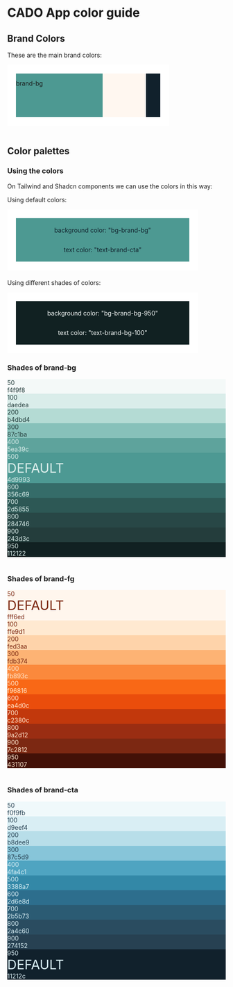 # CADO App color guide

## Brand Colors

These are the main brand colors:

<div style="display:flex; background-color:white; padding: 20px; width: min-content">
 <div style="background-color:hsl(175, 33%, 45%); width:200px; height:100px;">
 <p>brand-bg</p>
 </div>
 <div style="background-color:hsl(30, 100%, 97%); width:100px; height:100px;"></div>
 <div style="background-color:hsl(204, 44%, 12%); width:33px; height:100px"></div>
</div>

<br>

## Color palettes

### Using the colors

On Tailwind and Shadcn components we can use the colors in this way:

Using default colors:

<div style="display:flex; background-color:white; padding: 20px; width: min-content;margin-bottom: 20px">
 <div style="background-color:hsl(175, 33%, 45%); width:400px; height:100px; display:flex;
 flex-direction:column; justify-content:center; align-items:center">
 <p style="color:hsl(204, 44%, 12%)">background color: "bg-brand-bg"</p>
 <p style="color:hsl(204, 44%, 12%)">text color: "text-brand-cta"</p>
 </div>
</div>

Using different shades of colors:

<div style="display:flex; background-color:white; padding: 20px; width: min-content;margin-bottom: 20px">
 <div style="background-color:hsl(184, 33%, 10%); width:400px; height:100px; display:flex;
 flex-direction:column; justify-content:center; align-items:center">
 <p style="color:hsl(168, 29%, 97%)">background color: "bg-brand-bg-950"</p>
 <p style="color:hsl(168, 29%, 97%)">text color: "text-brand-bg-100"</p>
 </div>
</div>

### Shades of brand-bg

<div class="color-family-outline flex flex-col md:flex-row overflow-hidden relative md:space-x-1 space-y-1 md:space-y-0 rounded-lg"><div class="h-14 md:h-36 w-full rounded-lg p-2 md:p-4 flex justify-center flex-col relative" style="background-color: rgb(244, 249, 248); color: rgb(36, 61, 60);"><!----><!----><div class="px-4 md:px-0 md:mt-auto cursor-pointer flex items-center justify-between md:block"><div style="color: rgb(36, 61, 60);"><div class="text-center text-sm font-medium">50</div><div class="text-center text-xs uppercase opacity-90">f4f9f8</div></div></div></div><div class="h-14 md:h-36 w-full rounded-lg p-2 md:p-4 flex justify-center flex-col relative" style="background-color: rgb(218, 237, 234); color: rgb(36, 61, 60);"><!----><!----><div class="px-4 md:px-0 md:mt-auto cursor-pointer flex items-center justify-between md:block"><div style="color: rgb(36, 61, 60);"><div class="text-center text-sm font-medium">100</div><div class="text-center text-xs uppercase opacity-90">daedea</div></div></div></div><div class="h-14 md:h-36 w-full rounded-lg p-2 md:p-4 flex justify-center flex-col relative" style="background-color: rgb(180, 219, 212); color: rgb(36, 61, 60);"><!----><!----><div class="px-4 md:px-0 md:mt-auto cursor-pointer flex items-center justify-between md:block"><div style="color: rgb(36, 61, 60);"><div class="text-center text-sm font-medium">200</div><div class="text-center text-xs uppercase opacity-90">b4dbd4</div></div></div></div><div class="h-14 md:h-36 w-full rounded-lg p-2 md:p-4 flex justify-center flex-col relative" style="background-color: rgb(135, 193, 186); color: rgb(36, 61, 60);"><!----><!----><div class="px-4 md:px-0 md:mt-auto cursor-pointer flex items-center justify-between md:block"><div style="color: rgb(36, 61, 60);"><div class="text-center text-sm font-medium">300</div><div class="text-center text-xs uppercase opacity-90">87c1ba</div></div></div></div><div class="h-14 md:h-36 w-full rounded-lg p-2 md:p-4 flex justify-center flex-col relative" style="background-color: rgb(94, 163, 156); color: rgb(218, 237, 234);"><!----><!----><div class="px-4 md:px-0 md:mt-auto cursor-pointer flex items-center justify-between md:block"><div style="color: rgb(218, 237, 234);"><div class="text-center text-sm font-medium">400</div><div class="text-center text-xs uppercase opacity-90">5ea39c</div></div></div></div><div class="h-14 md:h-36 w-full rounded-lg p-2 md:p-4 flex justify-center flex-col relative" style="background-color: rgb(77, 153, 147); color: rgb(218, 237, 234);"><span class="p-3 group cursor-pointer absolute left-1/2 bottom-1/2 transform -translate-x-1/2 translate-y-1/2"></span><!----><div class="px-4 md:px-0 md:mt-auto cursor-pointer flex items-center justify-between md:block"><div style="color: rgb(218, 237, 234);"><div class="text-center text-sm font-medium">500</div><span style="font-size: 30px">DEFAULT</span><div class="text-center text-xs uppercase opacity-90">4d9993</div></div></div></div><div class="h-14 md:h-36 w-full rounded-lg p-2 md:p-4 flex justify-center flex-col relative" style="background-color: rgb(53, 108, 105); color: rgb(218, 237, 234);"><!----><!----><div class="px-4 md:px-0 md:mt-auto cursor-pointer flex items-center justify-between md:block"><div style="color: rgb(218, 237, 234);"><div class="text-center text-sm font-medium">600</div><div class="text-center text-xs uppercase opacity-90">356c69</div></div></div></div><div class="h-14 md:h-36 w-full rounded-lg p-2 md:p-4 flex justify-center flex-col relative" style="background-color: rgb(45, 88, 85); color: rgb(218, 237, 234);"><!----><!----><div class="px-4 md:px-0 md:mt-auto cursor-pointer flex items-center justify-between md:block"><div style="color: rgb(218, 237, 234);"><div class="text-center text-sm font-medium">700</div><div class="text-center text-xs uppercase opacity-90">2d5855</div></div></div></div><div class="h-14 md:h-36 w-full rounded-lg p-2 md:p-4 flex justify-center flex-col relative" style="background-color: rgb(40, 71, 70); color: rgb(218, 237, 234);"><!----><!----><div class="px-4 md:px-0 md:mt-auto cursor-pointer flex items-center justify-between md:block"><div style="color: rgb(218, 237, 234);"><div class="text-center text-sm font-medium">800</div><div class="text-center text-xs uppercase opacity-90">284746</div></div></div></div><div class="h-14 md:h-36 w-full rounded-lg p-2 md:p-4 flex justify-center flex-col relative" style="background-color: rgb(36, 61, 60); color: rgb(218, 237, 234);"><!----><!----><div class="px-4 md:px-0 md:mt-auto cursor-pointer flex items-center justify-between md:block"><div style="color: rgb(218, 237, 234);"><div class="text-center text-sm font-medium">900</div><div class="text-center text-xs uppercase opacity-90">243d3c</div></div></div></div><div class="h-14 md:h-36 w-full rounded-lg p-2 md:p-4 flex justify-center flex-col relative" style="background-color: rgb(17, 33, 34); color: rgb(218, 237, 234);"><!----><!----><div class="px-4 md:px-0 md:mt-auto cursor-pointer flex items-center justify-between md:block"><div style="color: rgb(218, 237, 234);"><div class="text-center text-sm font-medium">950</div><div class="text-center text-xs uppercase opacity-90">112122</div></div></div></div></div>

<br>

### Shades of brand-fg

<div class="color-family-outline flex flex-col md:flex-row overflow-hidden relative md:space-x-1 space-y-1 md:space-y-0 rounded-lg"><div class="h-14 md:h-36 w-full rounded-lg p-2 md:p-4 flex justify-center flex-col relative" style="background-color: rgb(255, 246, 237); color: rgb(124, 40, 18);"><!----><!----><div class="px-4 md:px-0 md:mt-auto cursor-pointer flex items-center justify-between md:block"><div style="color: rgb(124, 40, 18);"><div class="text-center text-sm font-medium">50</div><span style="font-size: 30px">DEFAULT</span><div class="text-center text-xs uppercase opacity-90">fff6ed</div></div></div></div><div class="h-14 md:h-36 w-full rounded-lg p-2 md:p-4 flex justify-center flex-col relative" style="background-color: rgb(255, 233, 209); color: rgb(124, 40, 18);"><span class="p-3 group cursor-pointer absolute left-1/2 bottom-1/2 transform -translate-x-1/2 translate-y-1/2"></span><!----><div class="px-4 md:px-0 md:mt-auto cursor-pointer flex items-center justify-between md:block"><div style="color: rgb(124, 40, 18);"><div class="text-center text-sm font-medium">100</div><div class="text-center text-xs uppercase opacity-90">ffe9d1</div></div></div></div><div class="h-14 md:h-36 w-full rounded-lg p-2 md:p-4 flex justify-center flex-col relative" style="background-color: rgb(254, 211, 170); color: rgb(124, 40, 18);"><!----><!----><div class="px-4 md:px-0 md:mt-auto cursor-pointer flex items-center justify-between md:block"><div style="color: rgb(124, 40, 18);"><div class="text-center text-sm font-medium">200</div><div class="text-center text-xs uppercase opacity-90">fed3aa</div></div></div></div><div class="h-14 md:h-36 w-full rounded-lg p-2 md:p-4 flex justify-center flex-col relative" style="background-color: rgb(253, 179, 116); color: rgb(124, 40, 18);"><!----><!----><div class="px-4 md:px-0 md:mt-auto cursor-pointer flex items-center justify-between md:block"><div style="color: rgb(124, 40, 18);"><div class="text-center text-sm font-medium">300</div><div class="text-center text-xs uppercase opacity-90">fdb374</div></div></div></div><div class="h-14 md:h-36 w-full rounded-lg p-2 md:p-4 flex justify-center flex-col relative" style="background-color: rgb(251, 137, 60); color: rgb(255, 233, 209);"><!----><!----><div class="px-4 md:px-0 md:mt-auto cursor-pointer flex items-center justify-between md:block"><div style="color: rgb(255, 233, 209);"><div class="text-center text-sm font-medium">400</div><div class="text-center text-xs uppercase opacity-90">fb893c</div></div></div></div><div class="h-14 md:h-36 w-full rounded-lg p-2 md:p-4 flex justify-center flex-col relative" style="background-color: rgb(249, 104, 22); color: rgb(255, 233, 209);"><!----><!----><div class="px-4 md:px-0 md:mt-auto cursor-pointer flex items-center justify-between md:block"><div style="color: rgb(255, 233, 209);"><div class="text-center text-sm font-medium">500</div><div class="text-center text-xs uppercase opacity-90">f96816</div></div></div></div><div class="h-14 md:h-36 w-full rounded-lg p-2 md:p-4 flex justify-center flex-col relative" style="background-color: rgb(234, 77, 12); color: rgb(255, 233, 209);"><!----><!----><div class="px-4 md:px-0 md:mt-auto cursor-pointer flex items-center justify-between md:block"><div style="color: rgb(255, 233, 209);"><div class="text-center text-sm font-medium">600</div><div class="text-center text-xs uppercase opacity-90">ea4d0c</div></div></div></div><div class="h-14 md:h-36 w-full rounded-lg p-2 md:p-4 flex justify-center flex-col relative" style="background-color: rgb(194, 56, 12); color: rgb(255, 233, 209);"><!----><!----><div class="px-4 md:px-0 md:mt-auto cursor-pointer flex items-center justify-between md:block"><div style="color: rgb(255, 233, 209);"><div class="text-center text-sm font-medium">700</div><div class="text-center text-xs uppercase opacity-90">c2380c</div></div></div></div><div class="h-14 md:h-36 w-full rounded-lg p-2 md:p-4 flex justify-center flex-col relative" style="background-color: rgb(154, 45, 18); color: rgb(255, 233, 209);"><!----><!----><div class="px-4 md:px-0 md:mt-auto cursor-pointer flex items-center justify-between md:block"><div style="color: rgb(255, 233, 209);"><div class="text-center text-sm font-medium">800</div><div class="text-center text-xs uppercase opacity-90">9a2d12</div></div></div></div><div class="h-14 md:h-36 w-full rounded-lg p-2 md:p-4 flex justify-center flex-col relative" style="background-color: rgb(124, 40, 18); color: rgb(255, 233, 209);"><!----><!----><div class="px-4 md:px-0 md:mt-auto cursor-pointer flex items-center justify-between md:block"><div style="color: rgb(255, 233, 209);"><div class="text-center text-sm font-medium">900</div><div class="text-center text-xs uppercase opacity-90">7c2812</div></div></div></div><div class="h-14 md:h-36 w-full rounded-lg p-2 md:p-4 flex justify-center flex-col relative" style="background-color: rgb(67, 17, 7); color: rgb(255, 233, 209);"><!----><!----><div class="px-4 md:px-0 md:mt-auto cursor-pointer flex items-center justify-between md:block"><div style="color: rgb(255, 233, 209);"><div class="text-center text-sm font-medium">950</div><div class="text-center text-xs uppercase opacity-90">431107</div></div></div></div></div>

<br>

### Shades of brand-cta

<div class="color-family-outline flex flex-col md:flex-row overflow-hidden relative md:space-x-1 space-y-1 md:space-y-0 rounded-lg"><div class="h-14 md:h-36 w-full rounded-lg p-2 md:p-4 flex justify-center flex-col relative" style="background-color: rgb(240, 249, 251); color: rgb(39, 65, 82);"><!----><!----><div class="px-4 md:px-0 md:mt-auto cursor-pointer flex items-center justify-between md:block"><div style="color: rgb(39, 65, 82);"><div class="text-center text-sm font-medium">50</div><div class="text-center text-xs uppercase opacity-90">f0f9fb</div></div></div></div><div class="h-14 md:h-36 w-full rounded-lg p-2 md:p-4 flex justify-center flex-col relative" style="background-color: rgb(217, 238, 244); color: rgb(39, 65, 82);"><!----><!----><div class="px-4 md:px-0 md:mt-auto cursor-pointer flex items-center justify-between md:block"><div style="color: rgb(39, 65, 82);"><div class="text-center text-sm font-medium">100</div><div class="text-center text-xs uppercase opacity-90">d9eef4</div></div></div></div><div class="h-14 md:h-36 w-full rounded-lg p-2 md:p-4 flex justify-center flex-col relative" style="background-color: rgb(184, 222, 233); color: rgb(39, 65, 82);"><!----><!----><div class="px-4 md:px-0 md:mt-auto cursor-pointer flex items-center justify-between md:block"><div style="color: rgb(39, 65, 82);"><div class="text-center text-sm font-medium">200</div><div class="text-center text-xs uppercase opacity-90">b8dee9</div></div></div></div><div class="h-14 md:h-36 w-full rounded-lg p-2 md:p-4 flex justify-center flex-col relative" style="background-color: rgb(135, 197, 217); color: rgb(39, 65, 82);"><!----><!----><div class="px-4 md:px-0 md:mt-auto cursor-pointer flex items-center justify-between md:block"><div style="color: rgb(39, 65, 82);"><div class="text-center text-sm font-medium">300</div><div class="text-center text-xs uppercase opacity-90">87c5d9</div></div></div></div><div class="h-14 md:h-36 w-full rounded-lg p-2 md:p-4 flex justify-center flex-col relative" style="background-color: rgb(79, 164, 193); color: rgb(217, 238, 244);"><!----><!----><div class="px-4 md:px-0 md:mt-auto cursor-pointer flex items-center justify-between md:block"><div style="color: rgb(217, 238, 244);"><div class="text-center text-sm font-medium">400</div><div class="text-center text-xs uppercase opacity-90">4fa4c1</div></div></div></div><div class="h-14 md:h-36 w-full rounded-lg p-2 md:p-4 flex justify-center flex-col relative" style="background-color: rgb(51, 136, 167); color: rgb(217, 238, 244);"><!----><!----><div class="px-4 md:px-0 md:mt-auto cursor-pointer flex items-center justify-between md:block"><div style="color: rgb(217, 238, 244);"><div class="text-center text-sm font-medium">500</div><div class="text-center text-xs uppercase opacity-90">3388a7</div></div></div></div><div class="h-14 md:h-36 w-full rounded-lg p-2 md:p-4 flex justify-center flex-col relative" style="background-color: rgb(45, 110, 141); color: rgb(217, 238, 244);"><!----><!----><div class="px-4 md:px-0 md:mt-auto cursor-pointer flex items-center justify-between md:block"><div style="color: rgb(217, 238, 244);"><div class="text-center text-sm font-medium">600</div><div class="text-center text-xs uppercase opacity-90">2d6e8d</div></div></div></div><div class="h-14 md:h-36 w-full rounded-lg p-2 md:p-4 flex justify-center flex-col relative" style="background-color: rgb(43, 91, 115); color: rgb(217, 238, 244);"><!----><!----><div class="px-4 md:px-0 md:mt-auto cursor-pointer flex items-center justify-between md:block"><div style="color: rgb(217, 238, 244);"><div class="text-center text-sm font-medium">700</div><div class="text-center text-xs uppercase opacity-90">2b5b73</div></div></div></div><div class="h-14 md:h-36 w-full rounded-lg p-2 md:p-4 flex justify-center flex-col relative" style="background-color: rgb(42, 76, 96); color: rgb(217, 238, 244);"><!----><!----><div class="px-4 md:px-0 md:mt-auto cursor-pointer flex items-center justify-between md:block"><div style="color: rgb(217, 238, 244);"><div class="text-center text-sm font-medium">800</div><div class="text-center text-xs uppercase opacity-90">2a4c60</div></div></div></div><div class="h-14 md:h-36 w-full rounded-lg p-2 md:p-4 flex justify-center flex-col relative" style="background-color: rgb(39, 65, 82); color: rgb(217, 238, 244);"><!----><!----><div class="px-4 md:px-0 md:mt-auto cursor-pointer flex items-center justify-between md:block"><div style="color: rgb(217, 238, 244);"><div class="text-center text-sm font-medium">900</div><div class="text-center text-xs uppercase opacity-90">274152</div></div></div></div><div class="h-14 md:h-36 w-full rounded-lg p-2 md:p-4 flex justify-center flex-col relative" style="background-color: rgb(17, 33, 44); color: rgb(217, 238, 244);"><span class="p-3 group cursor-pointer absolute left-1/2 bottom-1/2 transform -translate-x-1/2 translate-y-1/2"></span><!----><div class="px-4 md:px-0 md:mt-auto cursor-pointer flex items-center justify-between md:block"><div style="color: rgb(217, 238, 244);"><div class="text-center text-sm font-medium">950</div><span style="font-size: 30px">DEFAULT</span><div class="text-center text-xs uppercase opacity-90">11212c</div></div></div></div></div>
